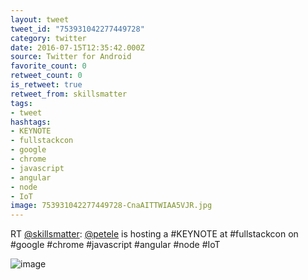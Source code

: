 ```yaml
---
layout: tweet
tweet_id: "753931042277449728"
category: twitter
date: 2016-07-15T12:35:42.000Z
source: Twitter for Android
favorite_count: 0
retweet_count: 0
is_retweet: true
retweet_from: skillsmatter
tags:
- tweet
hashtags:
- KEYNOTE
- fullstackcon
- google
- chrome
- javascript
- angular
- node
- IoT
image: 753931042277449728-CnaAITTWIAA5VJR.jpg
---
```


RT [@skillsmatter](https://twitter.com/@skillsmatter): [@petele](https://twitter.com/@petele) is hosting a #KEYNOTE at #fullstackcon on #google #chrome #javascript #angular #node #IoT 

![image](/img/tweets/753931042277449728-CnaAITTWIAA5VJR.jpg)
